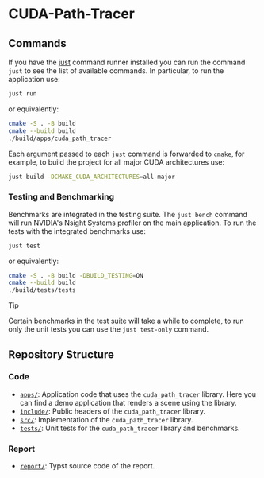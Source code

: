 # CUDA-Path-Tracer

## Commands

If you have the [just](https://github.com/casey/just) command runner installed you can run the command `just` to see the list of available commands. In particular, to run the application use:

```bash
just run
```

or equivalently:

```bash
cmake -S . -B build
cmake --build build
./build/apps/cuda_path_tracer
```

Each argument passed to each `just` command is forwarded to `cmake`, for example, to build the project for all major CUDA architectures use:

```bash
just build -DCMAKE_CUDA_ARCHITECTURES=all-major
```

### Testing and Benchmarking

Benchmarks are integrated in the testing suite. The `just bench` command will run NVIDIA's Nsight Systems profiler on the main application. To run the tests with the integrated benchmarks use:

```bash
just test
```

or equivalently:

```bash
cmake -S . -B build -DBUILD_TESTING=ON
cmake --build build
./build/tests/tests
```

> [!TIP]
> Certain benchmarks in the test suite will take a while to complete, to run only the unit tests you can use the `just test-only` command.

## Repository Structure

### Code

- [`apps/`](apps/): Application code that uses the `cuda_path_tracer` library. Here you can find a demo application that renders a scene using the library.
- [`include/`](include/): Public headers of the `cuda_path_tracer` library.
- [`src/`](src/): Implementation of the `cuda_path_tracer` library.
- [`tests/`](tests/): Unit tests for the `cuda_path_tracer` library and benchmarks.

### Report

- [`report/`](report/): Typst source code of the report.